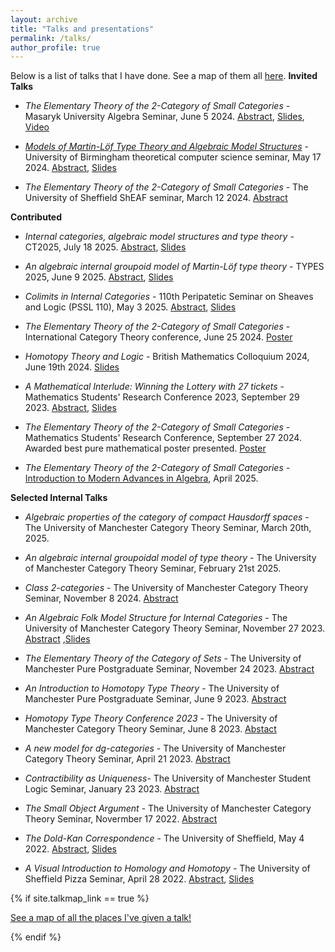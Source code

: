 ```yaml
---
layout: archive
title: "Talks and presentations"
permalink: /talks/
author_profile: true
---
```

Below is a list of talks that I have done. See a map of them all [here](calum-hughes.github.io/talkmap).
**Invited Talks**

- *The Elementary Theory of the $2$-Category of Small Categories* - Masaryk University Algebra Seminar, June 5 2024. [Abstract](https://calum-hughes.github.io/talks/ET2CSCMasaryk), [Slides](https://calum-hughes.github.io/talks/ET2CSC.pdf), [Video](https://www.youtube.com/watch?v=RM4dOBbgiFI)



- [*Models of Martin-Löf Type Theory and Algebraic Model Structures*](https://researchseminars.org/talk/TheoryCSBham/15/) - University of Birmingham theoretical computer science seminar, May 17 2024. [Abstract](https://calum-hughes.github.io/talks/ModelsofMLTT), [Slides](https://calum-hughes.github.io/talks/ModelsofMLTT.pdf)


- *The Elementary Theory of the $2$-Category of Small Categories* - The University of Sheffield ShEAF seminar, March 12 2024. [Abstract](https://calum-hughes.github.io/talks/ET2CSC2/)


**Contributed**

- *Internal categories, algebraic model structures and type theory* - CT2025, July 18 2025. [Abstract](https://calum-hughes.github.io/talks/CT2025), [Slides](https://calum-hughes.github.io/talks/CT2025.pdf)

- *An algebraic internal groupoid model of Martin-Löf type theory* - TYPES 2025, June 9 2025. [Abstract](https://calum-hughes.github.io/talks/TYPES2025), [Slides](https://calum-hughes.github.io/talks/TYPES2025.pdf)

- *Colimits in Internal Categories* - 110th Peripatetic Seminar on Sheaves and Logic (PSSL 110), May 3 2025. [Abstract](https://calum-hughes.github.io/talks/ColimitsPSSL), [Slides](https://calum-hughes.github.io/talks/ColimitsPSSL.pdf)

- *The Elementary Theory of the $2$-Category of Small Categories* - International Category Theory conference, June 25 2024. [Poster](https://calum-hughes.github.io/_pages/CT2024.pdf)

- *Homotopy Theory and Logic* - British Mathematics Colloquium 2024, June 19th 2024. [Slides](https://calum-hughes.github.io/talks/BMC.pdf)
  
- *A Mathematical Interlude: Winning the Lottery with 27 tickets* - Mathematics Students' Research Conference 2023, September 29 2023. [Abstract](https://calum-hughes.github.io/talks/Mathematical_Interlude), [Slides](https://calum-hughes.github.io/talks/A_Mathematical_Interlude.pdf)

- *The Elementary Theory of the $2$-Category of Small Categories* - Mathematics Students' Research Conference, September 27 2024. Awarded best pure mathematical poster presented. [Poster](https://calum-hughes.github.io/_pages/CT2024.pdf)

- *The Elementary Theory of the $2$-Category of Small Categories* - [Introduction to Modern Advances in Algebra](https://sites.google.com/view/itmaia2025/programme?authuser=0), April 2025.


**Selected Internal Talks** 

- *Algebraic properties of the category of compact Hausdorff spaces* - The University of Manchester Category Theory Seminar, March 20th, 2025.

- *An algebraic internal groupoidal model of type theory* - The University of Manchester Category Theory Seminar, February 21st 2025. 


- *Class $2$-categories* - The University of Manchester Category Theory Seminar, November 8 2024. [Abstract](https://calum-hughes.github.io/talks/Class2Categories)
- *An Algebraic Folk Model Structure for Internal Categories* - The University of Manchester Category Theory Seminar, November 27 2023. [Abstract](https://calum-hughes.github.io/talks/An_Algebraic_Folk_Model_Structure_for_Internal_Categories) ,[Slides](https://calum-hughes.github.io/talks/An_Algebraic_Folk_Model_Structure_for_Internal_Categories.pdf)
- *The Elementary Theory of the Category of Sets* - The University of Manchester Pure Postgraduate Seminar, November 24 2023. [Abstract](https://calum-hughes.github.io/talks/ETCS/)
- *An Introduction to Homotopy Type Theory* - The University of Manchester Pure Postgraduate Seminar, June 9 2023. [Abstract](https://calum-hughes.github.io/talks/IntroToHoTT/)
- *Homotopy Type Theory Conference 2023* - The University of Manchester Category Theory Seminar,  June 8 2023. [Abstact](https://calum-hughes.github.io/talks/HoTT23/)
- *A new model for dg-categories* - The University of Manchester Category Theory Seminar, April 21 2023. [Abstract](https://calum-hughes.github.io/talks/a%20new%20model%20for%20dg%20categories/)
- *Contractibility as Uniqueness*- The University of Manchester Student Logic Seminar, January 23 2023. [Abstract](https://calum-hughes.github.io/talks/Contractibility%20as%20Uniqueness/)
- *The Small Object Argument* - The University of Manchester Category Theory Seminar, Novermber 17 2022. [Abstract](https://calum-hughes.github.io/talks/the%20small%20object%20argument/)
- *The Dold-Kan Correspondence* - The University of Sheffield, May 4 2022. [Abstract](https://calum-hughes.github.io/talks/the_Dold-Kan_correspondence),  [Slides](https://calum-hughes.github.io/talks/Project_Presentation.pdf)
- *A Visual Introduction to Homology and Homotopy* - The University of Sheffield Pizza Seminar, April 28 2022. [Abstract](https://calum-hughes.github.io/talks/2022-04-28-A-Visual-Introduction-to-Homology-and-homotopy), [Slides](https://calum-hughes.github.io/talks/A_Visual_Introduction_to_Homology_and_Homotopy.pdf)

{% if site.talkmap_link == true %}

<p style="text-decoration:underline;"><a href="/talkmap.html">See a map of all the places I've given a talk!</a></p>

{% endif %}

<!--{% for post in site.talks reversed %}
  {% include archive-single-talk.html %}
{% endfor %}-->

